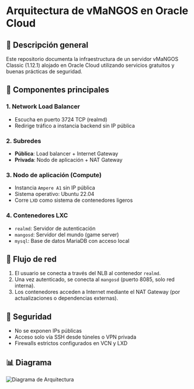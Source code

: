 # Arquitectura de vMaNGOS en Oracle Cloud

## 🔧 Descripción general

Este repositorio documenta la infraestructura de un servidor vMaNGOS Classic (1.12.1) alojado en Oracle Cloud utilizando servicios gratuitos y buenas prácticas de seguridad.

## 🧱 Componentes principales

### 1. Network Load Balancer
- Escucha en puerto 3724 TCP (realmd)
- Redirige tráfico a instancia backend sin IP pública

### 2. Subredes
- **Pública**: Load balancer + Internet Gateway
- **Privada**: Nodo de aplicación + NAT Gateway

### 3. Nodo de aplicación (Compute)
- Instancia `Ampere A1` sin IP pública
- Sistema operativo: Ubuntu 22.04
- Corre `LXD` como sistema de contenedores ligeros

### 4. Contenedores LXC
- `realmd`: Servidor de autenticación
- `mangosd`: Servidor del mundo (game server)
- `mysql`: Base de datos MariaDB con acceso local

## 🔄 Flujo de red

1. El usuario se conecta a través del NLB al contenedor `realmd`.
2. Una vez autenticado, se conecta al `mangosd` (puerto 8085, solo red interna).
3. Los contenedores acceden a Internet mediante el NAT Gateway (por actualizaciones o dependencias externas).

## 🔐 Seguridad
- No se exponen IPs públicas
- Acceso solo vía SSH desde túneles o VPN privada
- Firewalls estrictos configurados en VCN y LXD

## 📊 Diagrama

![Diagrama de Arquitectura](./infraestructura-vmangos.png)
